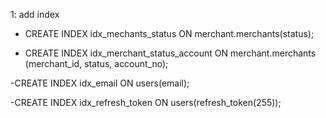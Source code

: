 1: add index
- CREATE INDEX idx_mechants_status ON merchant.merchants(status);

- CREATE INDEX idx_merchant_status_account
  ON merchant.merchants (merchant_id, status, account_no);

-CREATE INDEX idx_email ON users(email);

-CREATE INDEX idx_refresh_token ON users(refresh_token(255));
